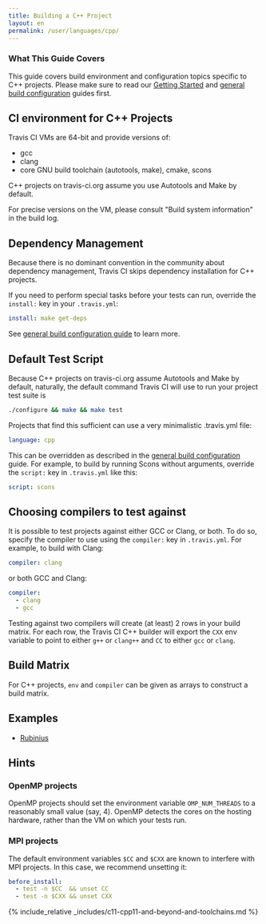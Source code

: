 ```yaml
---
title: Building a C++ Project
layout: en
permalink: /user/languages/cpp/
---
```


### What This Guide Covers

This guide covers build environment and configuration topics specific to C++ projects. Please make sure to read our [Getting Started](/user/getting-started/) and [general build configuration](/user/customizing-the-build/) guides first.

## CI environment for C++ Projects

Travis CI VMs are 64-bit and provide versions of:

- gcc
- clang
- core GNU build toolchain (autotools, make), cmake, scons

C++ projects on travis-ci.org assume you use Autotools and Make by default.

For precise versions on the VM, please consult "Build system information" in the build log.

## Dependency Management

Because there is no dominant convention in the community about dependency management, Travis CI skips dependency installation for C++ projects.

If you need to perform special tasks before your tests can run, override the `install:` key in your `.travis.yml`:

```yaml
install: make get-deps
```

See [general build configuration guide](/user/customizing-the-build/) to learn more.

## Default Test Script

Because C++ projects on travis-ci.org assume Autotools and Make by default, naturally, the default command Travis CI will use to
run your project test suite is

```bash
./configure && make && make test
```

Projects that find this sufficient can use a very minimalistic .travis.yml file:

```yaml
language: cpp
```

This can be overridden as described in the [general build configuration](/user/customizing-the-build/) guide. For example, to build
by running Scons without arguments, override the `script:` key in `.travis.yml` like this:

```yaml
script: scons
```

## Choosing compilers to test against

It is possible to test projects against either GCC or Clang, or both. To do so, specify the compiler to use using the `compiler:` key
in `.travis.yml`. For example, to build with Clang:

```yaml
compiler: clang
```

or both GCC and Clang:

```yaml
compiler:
  - clang
  - gcc
```

Testing against two compilers will create (at least) 2 rows in your build matrix. For each row, the Travis CI C++ builder will export the `CXX` env variable to point to either `g++` or `clang++` and `CC` to either `gcc` or `clang`.

## Build Matrix

For C++ projects, `env` and `compiler` can be given as arrays
to construct a build matrix.

## Examples

- [Rubinius](https://github.com/rubinius/rubinius/blob/master/.travis.yml)

## Hints

### OpenMP projects

OpenMP projects should set the environment variable `OMP_NUM_THREADS` to a reasonably small value (say, 4).
OpenMP detects the cores on the hosting hardware, rather than the VM on which your tests run.

### MPI projects

The default environment variables `$CC` and `$CXX` are known to interfere with MPI projects.
In this case, we recommend unsetting it:

```yaml
before_install:
  - test -n $CC  && unset CC
  - test -n $CXX && unset CXX
```

{% include_relative _includes/c11-cpp11-and-beyond-and-toolchains.md %}
